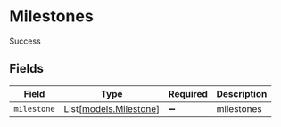# Milestones

Success


## Fields

| Field                                            | Type                                             | Required                                         | Description                                      |
| ------------------------------------------------ | ------------------------------------------------ | ------------------------------------------------ | ------------------------------------------------ |
| `milestone`                                      | List[[models.Milestone](../models/milestone.md)] | :heavy_minus_sign:                               | milestones                                       |